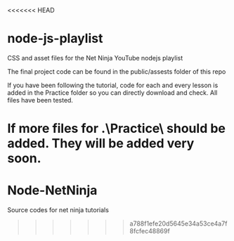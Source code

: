 <<<<<<< HEAD
# node-js-playlist
CSS and asset files for the Net Ninja YouTube nodejs playlist

The final project code can be found in the public/assests folder of this repo

If you have been following the tutorial, code for each and every lesson is added in the Practice folder so you can directly download and check.
All files have been tested.

If more files for  .\Practice\ should be added. They will be added very soon.
=======
# Node-NetNinja
Source codes for net ninja tutorials
>>>>>>> a788f1efe20d5645e34a53ce4a7f8fcfec48869f
